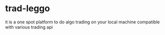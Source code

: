 # trad-leggo
it is a one spot platform to do algo trading on your local machine compatible with various trading api
